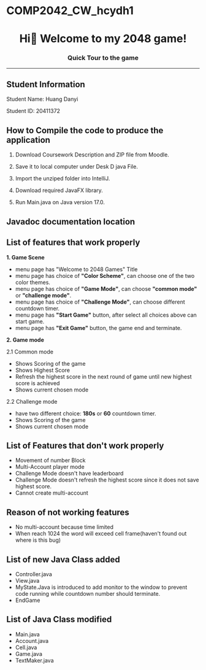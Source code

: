 # COMP2042_CW_hcydh1
<h1 align="center"> Hi👋 Welcome to my 2048 game!</h1>
<h3 align="center"> Quick Tour to the game</h3>
  
---

## Student Information
Student Name: Huang Danyi

Student ID: 20411372

## How to Compile the code to produce the application
1. Download Coursework Description and ZIP file from Moodle.

2. Save it to local computer under Desk D java File.

3. Import the unziped folder into IntelliJ.

4. Download required JavaFX library.

5. Run Main.java on Java version 17.0.

## Javadoc documentation location


## List of features that work properly
**1. Game Scene**
- menu page has "Welcome to 2048 Games" Title
- menu page has choice of **"Color Scheme"**, can choose one of the two color themes.
- menu page has choice of **"Game Mode"**, can choose **"common mode"** or **"challenge mode"**.
- menu page has choice of **"Challenge Mode"**, can choose different countdown timer.
- menu page has **"Start Game"** button, after select all choices above can start game.
- menu page has **"Exit Game"** button, the game end and terminate.

**2. Game mode**

2.1 Common mode
- Shows Scoring of the game
- Shows Highest Score
- Refresh the highest score in the next round of game until new highest score is achieved
- Shows current chosen mode

2.2 Challenge mode
- have two different choice: **180s** or **60** countdown timer.
- Shows Scoring of the game
- Shows current chosen mode

## List of Features that don't work properly
- Movement of number Block
- Multi-Account player mode
- Challenge Mode doesn't have leaderboard
- Challenge Mode doesn't refresh the highest score since it does not save highest score.
- Cannot create multi-account

## Reason of not working features
- No multi-account because time limited
- When reach 1024 the word will exceed cell frame(haven't found out where is this bug)

## List of new Java Class added
- Controller.java
- View.java
- MyState.Java is introduced to add monitor to the window to prevent code running while countdown number should terminate.
- EndGame

## List of Java Class modified
- Main.java
- Account.java
- Cell.java
- Game.java
- TextMaker.java
